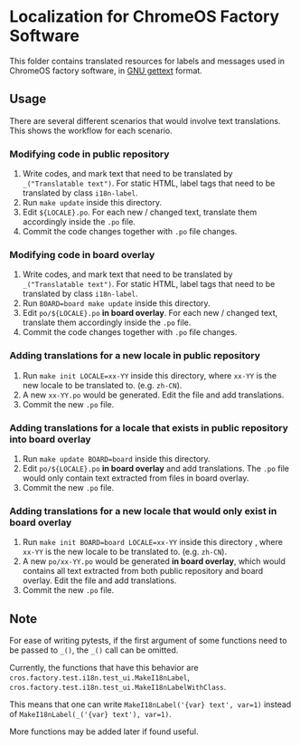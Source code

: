 # Localization for ChromeOS Factory Software

This folder contains translated resources for labels and messages used in
ChromeOS factory software, in
[GNU gettext](https://www.gnu.org/software/gettext/) format.

## Usage

There are several different scenarios that would involve text translations.
This shows the workflow for each scenario.

### Modifying code in public repository
1. Write codes, and mark text that need to be translated by
   `_("Translatable text")`.
   For static HTML, label tags that need to be translated by class `i18n-label`.
2. Run `make update` inside this directory.
3. Edit `${LOCALE}.po`.
   For each new / changed text, translate them accordingly inside the `.po`
   file.
4. Commit the code changes together with `.po` file changes.

### Modifying code in board overlay
1. Write codes, and mark text that need to be translated by
   `_("Translatable text")`.
   For static HTML, label tags that need to be translated by class `i18n-label`.
2. Run `BOARD=board make update` inside this directory.
3. Edit `po/${LOCALE}.po` **in board overlay**.
   For each new / changed text, translate them accordingly inside the `.po`
   file.
4. Commit the code changes together with `.po` file changes.

### Adding translations for a new locale in public repository
1. Run `make init LOCALE=xx-YY` inside this directory,
   where `xx-YY` is the new locale to be translated to. (e.g. `zh-CN`).
2. A new `xx-YY.po` would be generated. Edit the file and add translations.
3. Commit the new `.po` file.

### Adding translations for a locale that exists in public repository into board overlay
1. Run `make update BOARD=board` inside this directory.
2. Edit `po/${LOCALE}.po` **in board overlay** and add translations.
   The `.po` file would only contain text extracted from files in board overlay.
3. Commit the new `.po` file.

### Adding translations for a new locale that would only exist in board overlay
1. Run `make init BOARD=board LOCALE=xx-YY` inside this directory , where
   `xx-YY` is the new locale to be translated to. (e.g. `zh-CN`).
2. A new `po/xx-YY.po` would be generated **in board overlay**, which would
   contains all text extracted from both public repository and board overlay.
   Edit the file and add translations.
3. Commit the new `.po` file.

## Note
For ease of writing pytests, if the first argument of some functions need to
be passed to `_()`, the `_()` call can be omitted.

Currently, the functions that have this behavior are
`cros.factory.test.i18n.test_ui.MakeI18nLabel`,
`cros.factory.test.i18n.test_ui.MakeI18nLabelWithClass`.

This means that one can write `MakeI18nLabel('{var} text', var=1)` instead of
`MakeI18nLabel(_('{var} text'), var=1)`.

More functions may be added later if found useful.
